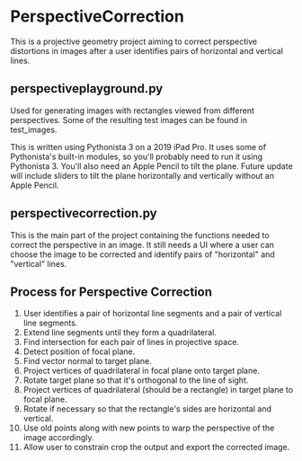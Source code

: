 # PerspectiveCorrection

This is a projective geometry project aiming to correct perspective distortions in images after a user identifies pairs of horizontal and vertical lines.

## perspectiveplayground.py

Used for generating images with rectangles viewed from different perspectives. Some of the resulting test images can be found in test_images.

This is written using Pythonista 3 on a 2019 iPad Pro. It uses some of Pythonista's built-in modules, so you'll probably need to run it using Pythonista 3. You'll also need an Apple Pencil to tilt the plane. Future update will include sliders to tilt the plane horizontally and vertically without an Apple Pencil.

## perspectivecorrection.py

This is the main part of the project containing the functions needed to correct the perspective in an image. It still needs a UI where a user can choose the image to be corrected and identify pairs of "horizontal" and "vertical" lines.

## Process for Perspective Correction

1. User identifies a pair of horizontal line segments and a pair of vertical line segments.
2. Extend line segments until they form a quadrilateral.
3. Find intersection for each pair of lines in projective space.
4. Detect position of focal plane.
5. Find vector normal to target plane.
6. Project vertices of quadrilateral in focal plane onto target plane.
7. Rotate target plane so that it's orthogonal to the line of sight.
8. Project vertices of quadrilateral (should be a rectangle) in target plane to focal plane.
9. Rotate if necessary so that the rectangle's sides are horizontal and vertical.
1. Use old points along with new points to warp the perspective of the image accordingly.
2. Allow user to constrain crop the output and export the corrected image.
